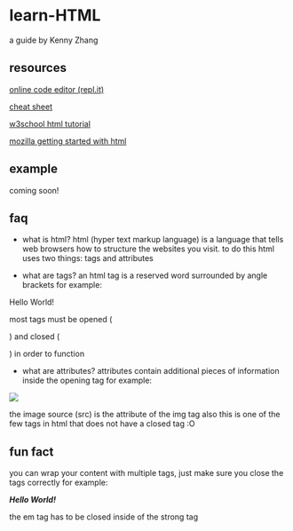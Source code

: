 # learn-HTML
a guide by Kenny Zhang

## resources
[online code editor (repl.it)](https://repl.it/)

[cheat sheet](https://overapi.com/html)

[w3school html tutorial](https://www.w3schools.com/html/default.asp)

[mozilla getting started with html](https://developer.mozilla.org/en-US/docs/Learn/HTML/Introduction_to_HTML/Getting_started)

## example
coming soon!

## faq
- what is html?
html (hyper text markup language) is a language that tells web browsers how to structure the websites you visit.
to do this html uses two things: tags and attributes

- what are tags?
an html tag is a reserved word surrounded by angle brackets
for example:

<p> Hello World! </p>

most tags must be opened (<p>) and closed (</p>) in order to function

- what are attributes?
attributes contain additional pieces of information inside the opening tag
for example:

<img src="panda.jpg">

the image source (src) is the attribute of the img tag
also this is one of the few tags in html that does not have a closed tag :O

## fun fact
you can wrap your content with multiple tags, just make sure you close the tags correctly
for example:

<strong><em> Hello World! </em></strong>

the em tag has to be closed inside of the strong tag
